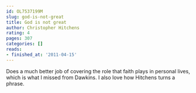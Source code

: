 ```yaml
---
id: OL7537199M
slug: god-is-not-great
title: God is not great
author: Christopher Hitchens
rating: 4
pages: 307
categories: []
reads:
- finished_at: '2011-04-15'
---
```

Does a much better job of covering the role that faith plays in personal lives, which is what I missed from Dawkins. I also love how Hitchens turns a phrase.
